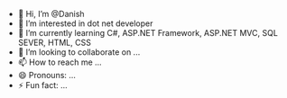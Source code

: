 - 👋 Hi, I’m @Danish
- 👀 I’m interested in dot net developer
- 🌱 I’m currently learning C#, ASP.NET Framework, ASP.NET MVC, SQL SEVER, HTML, CSS
- 💞️ I’m looking to collaborate on ...
- 📫 How to reach me ...
- 😄 Pronouns: ...
- ⚡ Fun fact: ...

<!---
Danu87/Danu87 is a ✨ special ✨ repository because its `README.md` (this file) appears on your GitHub profile.
You can click the Preview link to take a look at your changes.
--->
